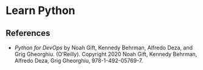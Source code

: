# Learn Python

## References

- *Python for DevOps* by Noah Gift, Kennedy Behrman, Alfredo Deza, and Grig Gheorghiu. (O’Reilly). Copyright 2020 Noah Gift, Kennedy Behrman, Alfredo Deza, Grig Gheorghiu, 978-1-492-05769-7.
